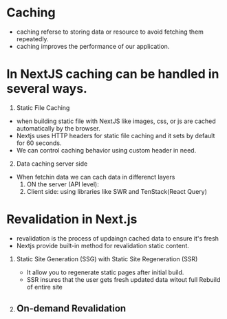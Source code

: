 # Caching
- caching referse to storing data or resource to avoid fetching them repeatedly.
- caching improves the performance of our application.

# In NextJS caching can be handled in several ways.
1. Static File Caching
- when building static file with NextJS like images, css, or js are cached automatically by the browser.
- Nextjs uses HTTP headers for static file caching and it sets by default for 60 seconds.
- We can control caching behavior using custom header in need. 

2. Data caching server side
- When fetchin data we can cach data in differenct layers
    1. ON the server (API level): 
    2. Client side: using  libraries like SWR and TenStack(React Query)

# Revalidation in Next.js
- revalidation is the process of updaingn cached data to ensure it's fresh
- Nextjs provide built-in method for revalidation static content.

1. Static Site Generation (SSG) with Static Site Regeneration (SSR)
    - It allow you to regenerate static pages after initial build.
    - SSR insures that the user gets fresh updated data witout full Rebuild of entire site

2. On-demand Revalidation
    - 